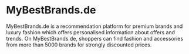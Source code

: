 # MyBestBrands.de

<div class="container-toc"></div>

MyBestBrands.de is a recommendation platform for premium brands and luxury fashion which offers personalised information about offers and trends. On MyBestBrands.de, shoppers can find fashion and accessories from more than 5000 brands for strongly discounted prices.
